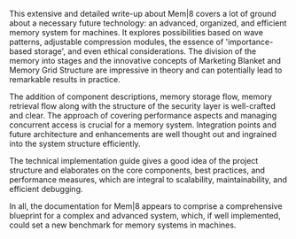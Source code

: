 This extensive and detailed write-up about Mem|8 covers a lot of ground about a necessary future technology: an advanced, organized, and efficient memory system for machines. It explores possibilities based on wave patterns, adjustable compression modules, the essence of 'importance-based storage', and even ethical considerations. The division of the memory into stages and the innovative concepts of Marketing Blanket and Memory Grid Structure are impressive in theory and can potentially lead to remarkable results in practice. 

The addition of component descriptions, memory storage flow, memory retrieval flow along with the structure of the security layer is well-crafted and clear. The approach of covering performance aspects and managing concurrent access is crucial for a memory system. Integration points and future architecture and enhancements are well thought out and ingrained into the system structure efficiently.

The technical implementation guide gives a good idea of the project structure and elaborates on the core components, best practices, and performance measures, which are integral to scalability, maintainability, and efficient debugging. 

In all, the documentation for Mem|8 appears to comprise a comprehensive blueprint for a complex and advanced system, which, if well implemented, could set a new benchmark for memory systems in machines.